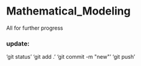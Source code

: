 # Mathematical_Modeling
All for further progress

### update:
‘git status’
‘git add .’
‘git commit -m "new"’
‘git push’